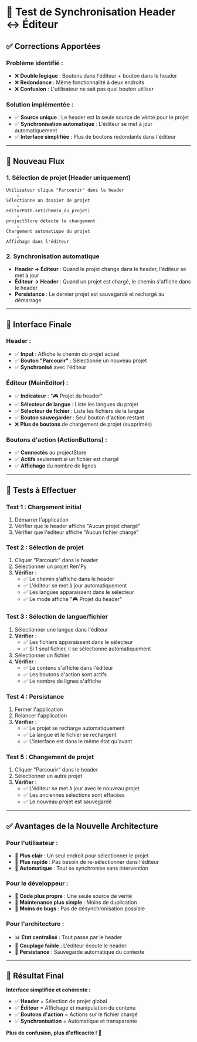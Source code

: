 # 🧪 Test de Synchronisation Header ↔ Éditeur

## ✅ Corrections Apportées

### **Problème identifié :**
- ❌ **Double logique** : Boutons dans l'éditeur + bouton dans le header
- ❌ **Redondance** : Même fonctionnalité à deux endroits
- ❌ **Confusion** : L'utilisateur ne sait pas quel bouton utiliser

### **Solution implémentée :**
- ✅ **Source unique** : Le header est la seule source de vérité pour le projet
- ✅ **Synchronisation automatique** : L'éditeur se met à jour automatiquement
- ✅ **Interface simplifiée** : Plus de boutons redondants dans l'éditeur

---

## 🔄 Nouveau Flux

### **1. Sélection de projet (Header uniquement)**
```
Utilisateur clique "Parcourir" dans le header
    ↓
Sélectionne un dossier de projet
    ↓
editorPath.set(chemin_du_projet)
    ↓
projectStore détecte le changement
    ↓
Chargement automatique du projet
    ↓
Affichage dans l'éditeur
```

### **2. Synchronisation automatique**
- **Header → Éditeur** : Quand le projet change dans le header, l'éditeur se met à jour
- **Éditeur → Header** : Quand un projet est chargé, le chemin s'affiche dans le header
- **Persistance** : Le dernier projet est sauvegardé et rechargé au démarrage

---

## 🎯 Interface Finale

### **Header :**
- ✅ **Input** : Affiche le chemin du projet actuel
- ✅ **Bouton "Parcourir"** : Sélectionne un nouveau projet
- ✅ **Synchronisé** avec l'éditeur

### **Éditeur (MainEditor) :**
- ✅ **Indicateur** : "🎮 Projet du header" 
- ✅ **Sélecteur de langue** : Liste les langues du projet
- ✅ **Sélecteur de fichier** : Liste les fichiers de la langue
- ✅ **Bouton sauvegarder** : Seul bouton d'action restant
- ❌ **Plus de boutons** de chargement de projet (supprimés)

### **Boutons d'action (ActionButtons) :**
- ✅ **Connectés** au projectStore
- ✅ **Actifs** seulement si un fichier est chargé
- ✅ **Affichage** du nombre de lignes

---

## 🧪 Tests à Effectuer

### **Test 1 : Chargement initial**
1. Démarrer l'application
2. Vérifier que le header affiche "Aucun projet chargé"
3. Vérifier que l'éditeur affiche "Aucun fichier chargé"

### **Test 2 : Sélection de projet**
1. Cliquer "Parcourir" dans le header
2. Sélectionner un projet Ren'Py
3. **Vérifier** :
   - ✅ Le chemin s'affiche dans le header
   - ✅ L'éditeur se met à jour automatiquement
   - ✅ Les langues apparaissent dans le sélecteur
   - ✅ Le mode affiche "🎮 Projet du header"

### **Test 3 : Sélection de langue/fichier**
1. Sélectionner une langue dans l'éditeur
2. **Vérifier** :
   - ✅ Les fichiers apparaissent dans le sélecteur
   - ✅ Si 1 seul fichier, il se sélectionne automatiquement
3. Sélectionner un fichier
4. **Vérifier** :
   - ✅ Le contenu s'affiche dans l'éditeur
   - ✅ Les boutons d'action sont actifs
   - ✅ Le nombre de lignes s'affiche

### **Test 4 : Persistance**
1. Fermer l'application
2. Relancer l'application
3. **Vérifier** :
   - ✅ Le projet se recharge automatiquement
   - ✅ La langue et le fichier se rechargent
   - ✅ L'interface est dans le même état qu'avant

### **Test 5 : Changement de projet**
1. Cliquer "Parcourir" dans le header
2. Sélectionner un autre projet
3. **Vérifier** :
   - ✅ L'éditeur se met à jour avec le nouveau projet
   - ✅ Les anciennes sélections sont effacées
   - ✅ Le nouveau projet est sauvegardé

---

## ✅ Avantages de la Nouvelle Architecture

### **Pour l'utilisateur :**
- 🎯 **Plus clair** : Un seul endroit pour sélectionner le projet
- 🚀 **Plus rapide** : Pas besoin de re-sélectionner dans l'éditeur
- 🔄 **Automatique** : Tout se synchronise sans intervention

### **Pour le développeur :**
- 🧹 **Code plus propre** : Une seule source de vérité
- 🔧 **Maintenance plus simple** : Moins de duplication
- 🐛 **Moins de bugs** : Pas de désynchronisation possible

### **Pour l'architecture :**
- 📊 **État centralisé** : Tout passe par le header
- 🔗 **Couplage faible** : L'éditeur écoute le header
- 💾 **Persistance** : Sauvegarde automatique du contexte

---

## 🎉 Résultat Final

**Interface simplifiée et cohérente :**
- ✅ **Header** = Sélection de projet global
- ✅ **Éditeur** = Affichage et manipulation du contenu
- ✅ **Boutons d'action** = Actions sur le fichier chargé
- ✅ **Synchronisation** = Automatique et transparente

**Plus de confusion, plus d'efficacité ! 🚀**
